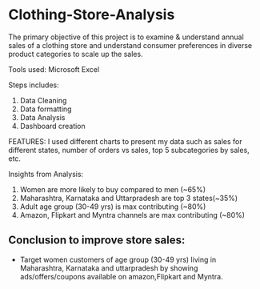 # Clothing-Store-Analysis
The primary objective of this project is to examine & understand annual sales of a clothing store and understand consumer preferences in diverse product categories to scale up the sales.

Tools used: Microsoft Excel

Steps includes:

1. Data Cleaning
2. Data formatting
3. Data Analysis
4. Dashboard creation

FEATURES: I used different charts to present my data such as sales for different states, number of orders vs sales, top 5 subcategories by sales, etc. 

Insights from Analysis:

1. Women are more likely to buy compared to men (~65%)
2. Maharashtra, Karnataka and Uttarpradesh are top 3 states(~35%)
3. Adult age group (30-49 yrs) is max contributing (~80%)
4. Amazon, Flipkart and Myntra channels are max contributing (~80%)

## Conclusion to improve store sales:

- Target women customers of age group (30-49 yrs) living in Maharashtra, Karnataka and uttarpradesh by showing ads/offers/coupons available on amazon,Flipkart and Myntra. 
